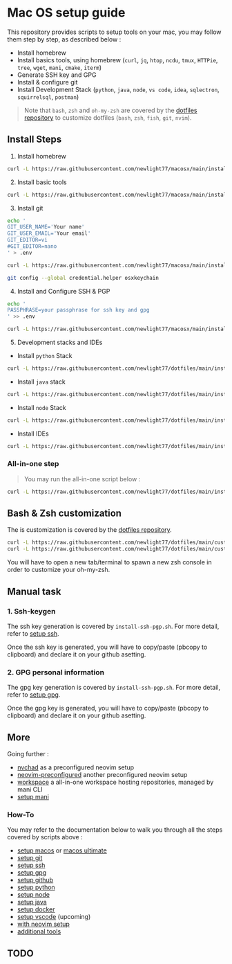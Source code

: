 # Mac OS setup guide

This repository provides scripts to setup tools on your mac, you may follow them step by step, as described below :

- Install homebrew
- Install basics tools, using homebrew (`curl`, `jq`, `htop`, `ncdu`, `tmux`, `HTTPie`, `tree`, `wget`, `mani`, `cmake`, `iterm`)
- Generate SSH key and GPG
- Install & configure git
- Install Development Stack (`python`, `java`, `node`, `vs code`, `idea`, `sqlectron`, `squirrelsql`, `postman`)

> Note that `bash`, `zsh` and `oh-my-zsh` are covered by the [dotfiles repository](https://github.com/newlight77/dotfiles) to customize dotfiles (`bash`, `zsh`, `fish`, `git`, `nvim`).

## Install Steps

1. Install homebrew

```bash
curl -L https://raw.githubusercontent.com/newlight77/macosx/main/install-homebrew.sh | bash
```

2. Install basic tools

```bash
curl -L https://raw.githubusercontent.com/newlight77/macosx/main/install-basic-tools.sh | bash
```

3. Install git

```bash
echo '
GIT_USER_NAME='Your name'
GIT_USER_EMAIL='Your email'
GIT_EDITOR=vi
#GIT_EDITOR=nano
' > .env

curl -L https://raw.githubusercontent.com/newlight77/macosx/main/install-git.sh | bash

git config --global credential.helper osxkeychain
```

4. Install and Configure SSH & PGP

```bash
echo '
PASSPHRASE=your passphrase for ssh key and gpg
' >> .env
```

```bash
curl -L https://raw.githubusercontent.com/newlight77/macosx/main/install-ssh-pgp.sh | bash
```

5. Development stacks and IDEs

- Install `python` Stack

```bash
curl -L https://raw.githubusercontent.com/newlight77/dotfiles/main/install-python.sh | bash
```

- Install `java` stack

```bash
curl -L https://raw.githubusercontent.com/newlight77/dotfiles/main/install-java.sh | bash
```

- Install `node` Stack

```bash
curl -L https://raw.githubusercontent.com/newlight77/dotfiles/main/install-node.sh | bash
```

- Install IDEs
```bash
curl -L https://raw.githubusercontent.com/newlight77/dotfiles/main/install-ides.sh | bash
```

### All-in-one step

> You may run the all-in-one script below :

```bash
curl -L https://raw.githubusercontent.com/newlight77/dotfiles/main/install-all.sh | bash
```

## Bash & Zsh customization

The is customization is covered by the [dotfiles repository](https://github.com/newlight77/dotfiles).

```bash
curl -L https://raw.githubusercontent.com/newlight77/dotfiles/main/customize-bash.sh | bash
curl -L https://raw.githubusercontent.com/newlight77/dotfiles/main/customize-zsh.sh | bash
```

You will have to open a new tab/terminal to spawn a new zsh console in order to customize your oh-my-zsh.

## Manual task

### 1. Ssh-keygen

The ssh key generation is covered by `install-ssh-pgp.sh`. For more detail, refer to [setup ssh](docs/setup_ssh.md).

Once the ssh key is generated, you will have to copy/paste (pbcopy to clipboard) and declare it on your github asetting.

### 2. GPG personal information

The gpg key generation is covered by `install-ssh-pgp.sh`. For more detail, refer to [setup gpg](docs/setup_gpg.md).

Once the gpg key is generated, you will have to copy/paste (pbcopy to clipboard) and declare it on your github asetting.

## More

Going further :

- [nvchad](https://github.com/newlight77/nvchad) as a preconfigured neovim setup
- [neovim-preconfigured](https://github.com/newlight77/neovim-preconfigured) another preconfigured neovim setup
- [workspace](https://github.com/newlight77/workspace) a all-in-one workspace hosting repositories, managed by mani CLI
- [setup mani](docs/setup_mani.md)

### How-To

You may refer to the documentation below to walk you through all the steps covered by scripts above :

- [setup macos](docs/setup_macos.md) or [macos ultimate](docs/macos_ultimate_guide.md)
- [setup git](docs/setup_git.md)
- [setup ssh](docs/setup_ssh.md)
- [setup gpg](docs/setup_gpg.md)
- [setup github](docs/setup_github.md)
- [setup python](docs/setup_python.md)
- [setup node](docs/setup_node.md)
- [setup java](docs/setup_java.md)
- [setup docker](docs/setup_docker.md)
- [setup vscode](docs/setup_vscode.md) (upcoming)
- [with neovim setup](docs/setup_neovim.md)
- [additional tools](docs/additional_tools.md)

## TODO
